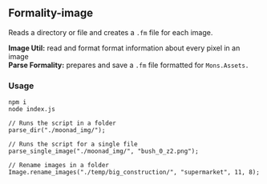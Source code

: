 ## Formality-image

Reads a directory or file and creates a `.fm` file for each image.

**Image Util:** read and format format information about every pixel in an image  
**Parse Formality:** prepares and save a `.fm` file formatted for `Mons.Assets.`

### Usage
```
npm i
node index.js
```

```
// Runs the script in a folder
parse_dir("./moonad_img/");

// Runs the script for a single file
parse_single_image("./moonad_img/", "bush_0_z2.png");

// Rename images in a folder
Image.rename_images("./temp/big_construction/", "supermarket", 11, 8);
```

